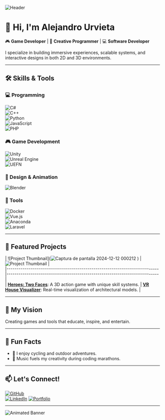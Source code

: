 ![Header](https://via.placeholder.com/1200x300.png?text=Welcome+to+My+GitHub+Profile)  

# 👋 Hi, I'm Alejandro Urvieta  

🎮 **Game Developer** | 🌟 **Creative Programmer** | 💻 **Software Developer**

I specialize in building immersive experiences, scalable systems, and interactive designs in both 2D and 3D environments.  

---

## 🛠️ Skills & Tools  

### 💻 Programming  
![C#](https://img.shields.io/badge/C%23-239120?style=flat&logo=csharp&logoColor=white)  
![C++](https://img.shields.io/badge/C++-00599C?style=flat&logo=cplusplus&logoColor=white)  
![Python](https://img.shields.io/badge/Python-3776AB?style=flat&logo=python&logoColor=white)  
![JavaScript](https://img.shields.io/badge/JavaScript-F7DF1E?style=flat&logo=javascript&logoColor=black)  
![PHP](https://img.shields.io/badge/PHP-777BB4?style=flat&logo=php&logoColor=white)  

### 🎮 Game Development  
![Unity](https://img.shields.io/badge/Unity-000000?style=flat&logo=unity&logoColor=white)  
![Unreal Engine](https://img.shields.io/badge/Unreal%20Engine-313131?style=flat&logo=unreal-engine&logoColor=white)  
![UEFN](https://img.shields.io/badge/UEFN-313131?style=flat&logo=epic-games&logoColor=white)  

### 🎨 Design & Animation  
![Blender](https://img.shields.io/badge/Blender-F5792A?style=flat&logo=blender&logoColor=white)  

### 🔧 Tools  
![Docker](https://img.shields.io/badge/Docker-2496ED?style=flat&logo=docker&logoColor=white)  
![Vue.js](https://img.shields.io/badge/Vue.js-4FC08D?style=flat&logo=vue.js&logoColor=white)  
![Anaconda](https://img.shields.io/badge/Anaconda-44A833?style=flat&logo=anaconda&logoColor=white)  
![Laravel](https://img.shields.io/badge/Laravel-FF2D20?style=flat&logo=laravel&logoColor=white)  

---

## 🚀 Featured Projects  

| ![Project Thumbnail](![Captura de pantalla 2024-12-12 000212](https://github.com/user-attachments/assets/4f34282f-b750-4743-9ce0-829d777e6735)
) | ![Project Thumbnail](https://via.placeholder.com/200x150.png?text=Project+2) |  
|-----------------------------------------------------------------------------|-----------------------------------------------------------------------------|  
| **[Heroes: Two Faces](link)**: A 3D action game with unique skill systems.  | **[VR House Visualizer](link)**: Real-time visualization of architectural models. |  

---

## 🎯 My Vision  
Creating games and tools that educate, inspire, and entertain.  

---

## 🌟 Fun Facts  
- 🚴 I enjoy cycling and outdoor adventures.  
- 🎼 Music fuels my creativity during coding marathons.  

---

## 📫 Let's Connect!  

[![GitHub](https://img.shields.io/badge/GitHub-181717?style=flat&logo=github&logoColor=white)](https://github.com/yourusername)  
[![LinkedIn](https://img.shields.io/badge/LinkedIn-0A66C2?style=flat&logo=linkedin&logoColor=white)]([https://linkedin.com/in/yourprofile](https://www.linkedin.com/in/alejandro-urvieta-gonzalez-a21aa1305/))  
[![Portfolio](https://img.shields.io/badge/Portfolio-FF5722?style=flat&logo=google-chrome&logoColor=white)](https://yourportfolio.com)  

---

![Animated Banner](https://via.placeholder.com/800x200.gif?text=Thanks+for+visiting+my+profile!)  

